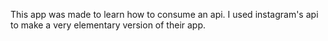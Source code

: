 This app was made to learn how to consume an api.  I used instagram's api to make a very elementary version of their app.  
